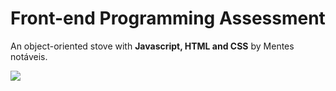 # Front-end Programming Assessment

An object-oriented stove with **Javascript, HTML and CSS** by Mentes notáveis.

<img src="https://i.imgur.com/4wG80sz.png">